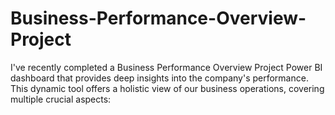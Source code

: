 # Business-Performance-Overview-Project
I've recently completed a Business Performance Overview Project Power BI dashboard that provides deep insights into the company's performance. This dynamic tool offers a holistic view of our business operations, covering multiple crucial aspects:
